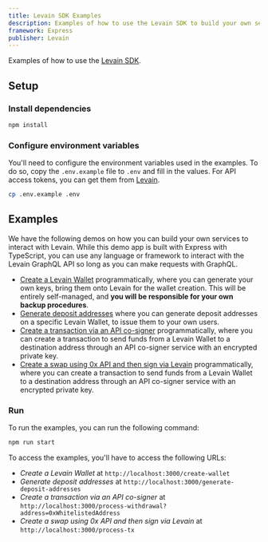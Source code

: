 ```yaml
---
title: Levain SDK Examples
description: Examples of how to use the Levain SDK to build your own services.
framework: Express
publisher: Levain
---
```


Examples of how to use the [Levain SDK](https://developer.levain.tech/).

## Setup

### Install dependencies

```bash
npm install
```

### Configure environment variables

You'll need to configure the environment variables used in the examples. To do so, copy the `.env.example` file to `.env` and fill in the values. For API access tokens, you can get them from [Levain](https://app.levain.tech/).

```bash
cp .env.example .env
```

## Examples

We have the following demos on how you can build your own services to interact with Levain. While this demo app is built with Express with TypeScript, you can use any language or framework to interact with the Levain GraphQL API so long as you can make requests with GraphQL.

- [Create a Levain Wallet](./src/api/create-wallet.ts) programmatically, where you can generate your own keys, bring them onto Levain for the wallet creation. This will be entirely self-managed, and **you will be responsible for your own backup procedures**.
- [Generate deposit addresses](./src/api/generate-deposit-addresses.ts) where you can generate deposit addresses on a specific Levain Wallet, to issue them to your own users.
- [Create a transaction via an API co-signer](./src/api/api-cosigning.ts) programmatically, where you can create a transaction to send funds from a Levain Wallet to a destination address through an API co-signer service with an encrypted private key.
- [Create a swap using 0x API and then sign via Levain](./src/api/api-cosigning.ts) programmatically, where you can create a transaction to send funds from a Levain Wallet to a destination address through an API co-signer service with an encrypted private key.

### Run

To run the examples, you can run the following command:

```bash
npm run start
```

To access the examples, you'll have to access the following URLs:

- _Create a Levain Wallet_ at `http://localhost:3000/create-wallet`
- _Generate deposit addresses_ at `http://localhost:3000/generate-deposit-addresses`
- _Create a transaction via an API co-signer_ at `http://localhost:3000/process-withdrawal?address=0xWhitelistedAddress`
- _Create a swap using 0x API and then sign via Levain_ at `http://localhost:3000/process-tx`
